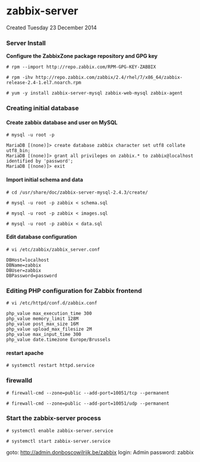 # zabbix-server
Created Tuesday 23 December 2014


### Server Install

**Configure the ZabbixZone package repository and GPG key**

``# rpm --import http://repo.zabbix.com/RPM-GPG-KEY-ZABBIX``

``# rpm -ihv http://repo.zabbix.com/zabbix/2.4/rhel/7/x86_64/zabbix-release-2.4-1.el7.noarch.rpm``

``# yum -y install zabbix-server-mysql zabbix-web-mysql zabbix-agent``

### Creating initial database

#### Create zabbix database and user on MySQL

``# mysql -u root -p``

	MariaDB [(none)]> create database zabbix character set utf8 collate utf8_bin;
	MariaDB [(none)]> grant all privileges on zabbix.* to zabbix@localhost identified by 'password';
	MariaDB [(none)]> exit


#### Import initial schema and data

``# cd /usr/share/doc/zabbix-server-mysql-2.4.3/create/``

``# mysql -u root -p zabbix < schema.sql``

``# mysql -u root -p zabbix < images.sql``

``# mysql -u root -p zabbix < data.sql``

#### Edit database configuration

``# vi /etc/zabbix/zabbix_server.conf``

	DBHost=localhost
	DBName=zabbix
	DBUser=zabbix
	DBPassword=password


### Editing PHP configuration for Zabbix frontend

``# vi /etc/httpd/conf.d/zabbix.conf``

	php_value max_execution_time 300
	php_value memory_limit 128M
	php_value post_max_size 16M
	php_value upload_max_filesize 2M
	php_value max_input_time 300
	php_value date.timezone Europe/Brussels


#### restart apache

``# systemctl restart httpd.service``

### firewalld

``# firewall-cmd --zone=public --add-port=10051/tcp --permanent``

``# firewall-cmd --zone=public --add-port=10051/udp --permanent``


### Start the zabbix-server process

``# systemctl enable zabbix-server.service``

``# systemctl start zabbix-server.service``

goto: <http://admin.donboscowilrijk.be/zabbix> 
	login: Admin
	password: zabbix


